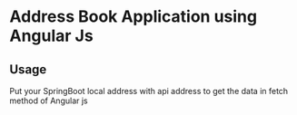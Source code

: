 # Address Book Application using Angular Js
## Usage 
Put your SpringBoot local address with api address to get the data in fetch method of Angular js
